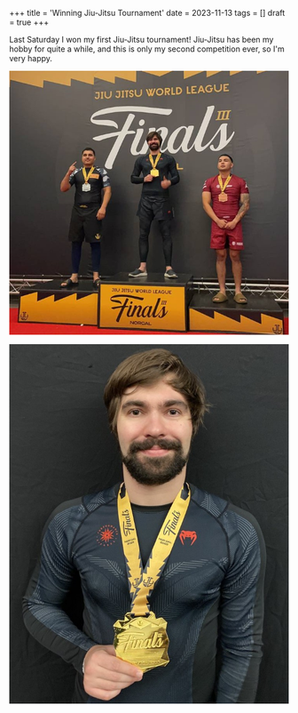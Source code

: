 +++
title = 'Winning Jiu-Jitsu Tournament'
date = 2023-11-13
tags = []
draft = true
+++

Last Saturday I won my first Jiu-Jitsu tournament! Jiu-Jitsu has been my hobby
for quite a while, and this is only my second competition ever, so I'm very
happy.

![podium](/images/winning-first-jiu-jitsu-tournament/podium.jpg)

![medal](/images/winning-first-jiu-jitsu-tournament/medal.jpg)
